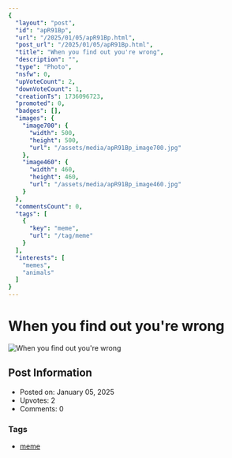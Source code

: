 ```yaml
---
{
  "layout": "post",
  "id": "apR91Bp",
  "url": "/2025/01/05/apR91Bp.html",
  "post_url": "/2025/01/05/apR91Bp.html",
  "title": "When you find out you're wrong",
  "description": "",
  "type": "Photo",
  "nsfw": 0,
  "upVoteCount": 2,
  "downVoteCount": 1,
  "creationTs": 1736096723,
  "promoted": 0,
  "badges": [],
  "images": {
    "image700": {
      "width": 500,
      "height": 500,
      "url": "/assets/media/apR91Bp_image700.jpg"
    },
    "image460": {
      "width": 460,
      "height": 460,
      "url": "/assets/media/apR91Bp_image460.jpg"
    }
  },
  "commentsCount": 0,
  "tags": [
    {
      "key": "meme",
      "url": "/tag/meme"
    }
  ],
  "interests": [
    "memes",
    "animals"
  ]
}
---
```


# When you find out you're wrong

![When you find out you're wrong](/assets/media/apR91Bp_image700.jpg)

## Post Information

- Posted on: January 05, 2025
- Upvotes: 2
- Comments: 0

### Tags

- [meme](/tag/meme)
